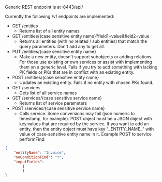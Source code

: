Generic REST endpoint is at :8443/api/

Currently the following /v1 endpoints are implemented:
* GET /entities
    * Returns list of all entity names
* GET /entities/{case sensitive entity name}?field1=value&field2=value
    * Returns all entities (with no related / sub entities) that match the query parameters. Don't add any to get all.
* PUT /entities/{case sensitive entity name}
    * Make a new entity, doesn't support subobjects or adding relations. For those use existing or own services or assist with implementing them on a generic level.
    Fails if you try to add something with lacking PK fields or PKs that are in conflict with an existing entity.
* POST /entities/{case sensitive entity name}
    * Updates an existing entity. Fails if no entity with chosen PKs found.
* GET /services
    * Gets list of all service names
* GET /services/{case sensitive service name}
    * Returns list of service parameters
* POST /services/{case sensitive service name}
    * Calls service. Some conversions may fail (json numeric to timestamp, for example). POST object must be a JSON object with key:values that are required by the service. If you want to add an entity, then the entity object must have key "_ENTITY_NAME\_" with value of case-sensitive entity name in it.
    Example POST to service performFind:
```json 
{
    "entityName": "Invoice",
    "noConditionFind": "Y",
    "inputFields": 
        {
        }
}
```